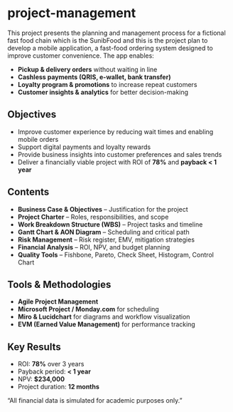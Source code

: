 # project-management
This project presents the planning and management process for a fictional fast food chain which is the SunibFood and this is the project plan to develop a mobile application, a fast-food ordering system designed to improve customer convenience.
The app enables:  
- **Pickup & delivery orders** without waiting in line  
- **Cashless payments (QRIS, e-wallet, bank transfer)**  
- **Loyalty program & promotions** to increase repeat customers  
- **Customer insights & analytics** for better decision-making  

## Objectives  
- Improve customer experience by reducing wait times and enabling mobile orders  
- Support digital payments and loyalty rewards  
- Provide business insights into customer preferences and sales trends  
- Deliver a financially viable project with ROI of **78%** and **payback < 1 year**

## Contents  
- **Business Case & Objectives** – Justification for the project  
- **Project Charter** – Roles, responsibilities, and scope  
- **Work Breakdown Structure (WBS)** – Project tasks and timeline  
- **Gantt Chart & AON Diagram** – Scheduling and critical path  
- **Risk Management** – Risk register, EMV, mitigation strategies  
- **Financial Analysis** – ROI, NPV, and budget planning  
- **Quality Tools** – Fishbone, Pareto, Check Sheet, Histogram, Control Chart

## Tools & Methodologies  
- **Agile Project Management**  
- **Microsoft Project / Monday.com** for scheduling  
- **Miro & Lucidchart** for diagrams and workflow visualization  
- **EVM (Earned Value Management)** for performance tracking

## Key Results  
- ROI: **78%** over 3 years  
- Payback period: **< 1 year**  
- NPV: **$234,000**  
- Project duration: **12 months**
  
“All financial data is simulated for academic purposes only.”

